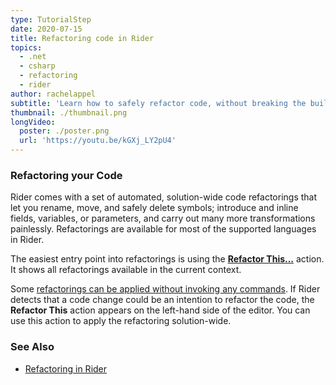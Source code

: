 ```yaml
---
type: TutorialStep
date: 2020-07-15
title: Refactoring code in Rider
topics:
  - .net
  - csharp
  - refactoring
  - rider
author: rachelappel
subtitle: 'Learn how to safely refactor code, without breaking the build.'
thumbnail: ./thumbnail.png
longVideo:
  poster: ./poster.png
  url: 'https://youtu.be/kGXj_LY2pU4'
---
```


### Refactoring your Code

Rider comes with a set of automated, solution-wide code refactorings that let you rename, move, and safely delete symbols;
introduce and inline fields, variables, or parameters, and carry out many more transformations painlessly. Refactorings
are available for most of the supported languages in Rider.

The easiest entry point into refactorings is using the [**Refactor This...**](https://www.jetbrains.com/help/rider/Refactor_This.html)
action. It shows all refactorings available in the current context.

Some [refactorings can be applied without invoking any commands](https://www.jetbrains.com/help/rider/Refactorings__Inplace_Refactorings.html).
If Rider detects that a code change could be an intention to refactor the code, the **Refactor This** action appears on
the left-hand side of the editor. You can use this action to apply the refactoring solution-wide.

### See Also

- [Refactoring in Rider](https://www.jetbrains.com/help/rider/Refactorings__Index.html)
